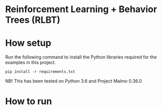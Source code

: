 # Reinforcement Learning + Behavior Trees (RLBT)


# How setup

Run the following command to install the Python libraries required for the examples in this project.

```
pip install -r requirements.txt
```

NB! This has been tested on Python 3.6 and Project Malmo 0.36.0

# How to run


